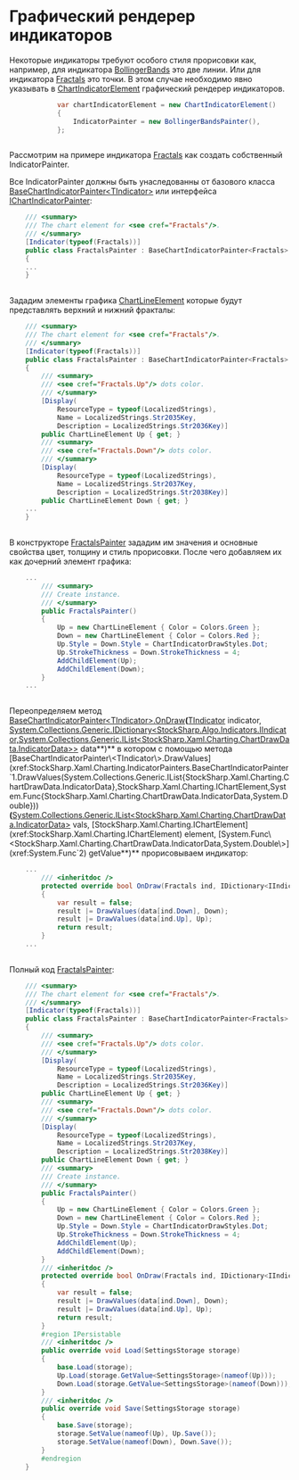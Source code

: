 # Графический рендерер индикаторов 

Некоторые индикаторы требуют особого стиля прорисовки как, например, для индикатора [BollingerBands](xref:StockSharp.Algo.Indicators.BollingerBands) это две линии. Или для индикатора [Fractals](xref:StockSharp.Algo.Indicators.Fractals) это точки. В этом случае необходимо явно указывать в [ChartIndicatorElement](xref:StockSharp.Xaml.Charting.ChartIndicatorElement) графический рендерер индикаторов.

```cs
			var chartIndicatorElement = new ChartIndicatorElement()
			{
				IndicatorPainter = new BollingerBandsPainter(),
			};
		
```

Рассмотрим на примере индикатора [Fractals](xref:StockSharp.Algo.Indicators.Fractals) как создать собственный IndicatorPainter. 

Все IndicatorPainter должны быть унаследованны от базового класса [BaseChartIndicatorPainter\<TIndicator\>](xref:StockSharp.Xaml.Charting.IndicatorPainters.BaseChartIndicatorPainter`1) или интерфейса [IChartIndicatorPainter](xref:StockSharp.Xaml.Charting.IChartIndicatorPainter):

```cs
	/// <summary>
	/// The chart element for <see cref="Fractals"/>.
	/// </summary>
	[Indicator(typeof(Fractals))]
	public class FractalsPainter : BaseChartIndicatorPainter<Fractals>
	{
	...
	}
		
```

Зададим элементы графика [ChartLineElement](xref:StockSharp.Xaml.Charting.ChartLineElement) которые будут представлять верхний и нижний фракталы:

```cs
	/// <summary>
	/// The chart element for <see cref="Fractals"/>.
	/// </summary>
	[Indicator(typeof(Fractals))]
	public class FractalsPainter : BaseChartIndicatorPainter<Fractals>
	{
		/// <summary>
		/// <see cref="Fractals.Up"/> dots color.
		/// </summary>
		[Display(
			ResourceType = typeof(LocalizedStrings),
			Name = LocalizedStrings.Str2035Key,
			Description = LocalizedStrings.Str2036Key)]
		public ChartLineElement Up { get; }
		/// <summary>
		/// <see cref="Fractals.Down"/> dots color.
		/// </summary>
		[Display(
			ResourceType = typeof(LocalizedStrings),
			Name = LocalizedStrings.Str2037Key,
			Description = LocalizedStrings.Str2038Key)]
		public ChartLineElement Down { get; }
	...
	}
		
```

В конструкторе [FractalsPainter](xref:StockSharp.Xaml.Charting.IndicatorPainters.FractalsPainter) зададим им значения и основные свойства цвет, толщину и стиль прорисовки. После чего добавляем их как дочерний элемент графика:

```cs
	...
		/// <summary>
		/// Create instance.
		/// </summary>
		public FractalsPainter()
		{
			Up = new ChartLineElement { Color = Colors.Green };
			Down = new ChartLineElement { Color = Colors.Red };
			Up.Style = Down.Style = ChartIndicatorDrawStyles.Dot;
			Up.StrokeThickness = Down.StrokeThickness = 4;
			AddChildElement(Up);
			AddChildElement(Down);
		}
	...
		
```

Переопределяем метод [BaseChartIndicatorPainter\<TIndicator\>.OnDraw](xref:StockSharp.Xaml.Charting.IndicatorPainters.BaseChartIndicatorPainter`1.OnDraw(`0,System.Collections.Generic.IDictionary{StockSharp.Algo.Indicators.IIndicator,System.Collections.Generic.IList{StockSharp.Xaml.Charting.ChartDrawData.IndicatorData}}))**(**[TIndicator](xref:TIndicator) indicator, [System.Collections.Generic.IDictionary\<StockSharp.Algo.Indicators.IIndicator,System.Collections.Generic.IList\<StockSharp.Xaml.Charting.ChartDrawData.IndicatorData\>\>](xref:System.Collections.Generic.IDictionary`2) data**)** в котором с помощью метода [BaseChartIndicatorPainter\<TIndicator\>.DrawValues](xref:StockSharp.Xaml.Charting.IndicatorPainters.BaseChartIndicatorPainter`1.DrawValues(System.Collections.Generic.IList{StockSharp.Xaml.Charting.ChartDrawData.IndicatorData},StockSharp.Xaml.Charting.IChartElement,System.Func{StockSharp.Xaml.Charting.ChartDrawData.IndicatorData,System.Double}))**(**[System.Collections.Generic.IList\<StockSharp.Xaml.Charting.ChartDrawData.IndicatorData\>](xref:System.Collections.Generic.IList`1) vals, [StockSharp.Xaml.Charting.IChartElement](xref:StockSharp.Xaml.Charting.IChartElement) element, [System.Func\<StockSharp.Xaml.Charting.ChartDrawData.IndicatorData,System.Double\>](xref:System.Func`2) getValue**)** прорисовываем индикатор:

```cs
	...
		/// <inheritdoc />
		protected override bool OnDraw(Fractals ind, IDictionary<IIndicator, IList<ChartDrawData.IndicatorData>> data)
		{
			var result = false;
			result |= DrawValues(data[ind.Down], Down);
			result |= DrawValues(data[ind.Up], Up);
			return result;
		}
	...
		
```

Полный код [FractalsPainter](xref:StockSharp.Xaml.Charting.IndicatorPainters.FractalsPainter):

```cs
	/// <summary>
	/// The chart element for <see cref="Fractals"/>.
	/// </summary>
	[Indicator(typeof(Fractals))]
	public class FractalsPainter : BaseChartIndicatorPainter<Fractals>
	{
		/// <summary>
		/// <see cref="Fractals.Up"/> dots color.
		/// </summary>
		[Display(
			ResourceType = typeof(LocalizedStrings),
			Name = LocalizedStrings.Str2035Key,
			Description = LocalizedStrings.Str2036Key)]
		public ChartLineElement Up { get; }
		/// <summary>
		/// <see cref="Fractals.Down"/> dots color.
		/// </summary>
		[Display(
			ResourceType = typeof(LocalizedStrings),
			Name = LocalizedStrings.Str2037Key,
			Description = LocalizedStrings.Str2038Key)]
		public ChartLineElement Down { get; }
		/// <summary>
		/// Create instance.
		/// </summary>
		public FractalsPainter()
		{
			Up = new ChartLineElement { Color = Colors.Green };
			Down = new ChartLineElement { Color = Colors.Red };
			Up.Style = Down.Style = ChartIndicatorDrawStyles.Dot;
			Up.StrokeThickness = Down.StrokeThickness = 4;
			AddChildElement(Up);
			AddChildElement(Down);
		}
		/// <inheritdoc />
		protected override bool OnDraw(Fractals ind, IDictionary<IIndicator, IList<ChartDrawData.IndicatorData>> data)
		{
			var result = false;
			result |= DrawValues(data[ind.Down], Down);
			result |= DrawValues(data[ind.Up], Up);
			return result;
		}
		#region IPersistable
		/// <inheritdoc />
		public override void Load(SettingsStorage storage)
		{
			base.Load(storage);
			Up.Load(storage.GetValue<SettingsStorage>(nameof(Up)));
			Down.Load(storage.GetValue<SettingsStorage>(nameof(Down)));
		}
		/// <inheritdoc />
		public override void Save(SettingsStorage storage)
		{
			base.Save(storage);
			storage.SetValue(nameof(Up), Up.Save());
			storage.SetValue(nameof(Down), Down.Save());
		}
		#endregion
	}
		
```
